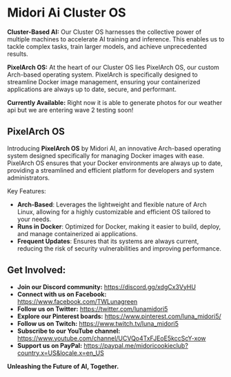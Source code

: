 # Midori Ai Cluster OS

**Cluster-Based AI:** Our Cluster OS harnesses the collective power of multiple machines to accelerate AI training and inference. This enables us to tackle complex tasks, train larger models, and achieve unprecedented results.

**PixelArch OS:** At the heart of our Cluster OS lies PixelArch OS, our custom Arch-based operating system. PixelArch is specifically designed to streamline Docker image management, ensuring your containerized applications are always up to date, secure, and performant.

**Currently Available:** Right now it is able to generate photos for our weather api but we are entering wave 2 testing soon!

## PixelArch OS

Introducing **PixelArch OS** by Midori AI, an innovative Arch-based operating system designed specifically for managing Docker images with ease. PixelArch OS ensures that your Docker environments are always up to date, providing a streamlined and efficient platform for developers and system administrators.

Key Features:
- **Arch-Based**: Leverages the lightweight and flexible nature of Arch Linux, allowing for a highly customizable and efficient OS tailored to your needs.
- **Runs in Docker**: Optimized for Docker, making it easier to build, deploy, and manage containerized ai applications.
- **Frequent Updates**: Ensures that its systems are always current, reducing the risk of security vulnerabilities and improving performance.

## Get Involved:

* **Join our Discord community:** https://discord.gg/xdgCx3VyHU
* **Connect with us on Facebook:** https://www.facebook.com/TWLunagreen
* **Follow us on Twitter:** https://twitter.com/lunamidori5
* **Explore our Pinterest boards:** https://www.pinterest.com/luna_midori5/
* **Follow us on Twitch:** https://www.twitch.tv/luna_midori5
* **Subscribe to our YouTube channel:** https://www.youtube.com/channel/UCVQo4TxFJEoE5kccScY-xow
* **Support us on PayPal:** https://paypal.me/midoricookieclub?country.x=US&locale.x=en_US

**Unleashing the Future of AI, Together.**